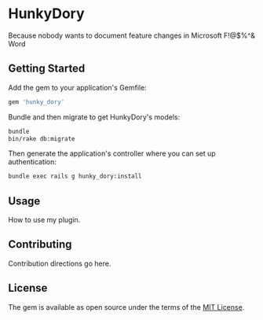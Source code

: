 # HunkyDory
Because nobody wants to document feature changes in Microsoft F!@$%^& Word

## Getting Started
Add the gem to your application's Gemfile:
```ruby
gem 'hunky_dory'
```

Bundle and then migrate to get HunkyDory's models:
```bash
bundle
bin/rake db:migrate
```

Then generate the application's controller where you can set up authentication:
```bash
bundle exec rails g hunky_dory:install
```

## Usage
How to use my plugin.

## Contributing
Contribution directions go here.

## License
The gem is available as open source under the terms of the [MIT License](http://opensource.org/licenses/MIT).
